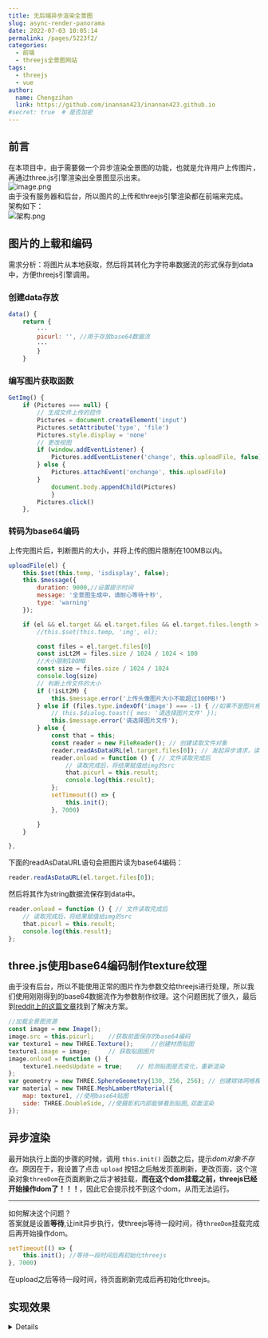 ```yaml
---
title: 无后端异步渲染全景图
slug: async-render-panorama
date: 2022-07-03 10:05:14
permalink: /pages/5223f2/
categories:
  - 前端
  - threejs全景图网站
tags:
  - threejs
  - vue
author: 
  name: Chengzihan
  link: https://github.com/inannan423/inannan423.github.io
#secret: true  # 是否加密
---
```

## 前言

在本项目中，由于需要做一个异步渲染全景图的功能，也就是允许用户上传图片，再通过three.js引擎渲染出全景图显示出来。  
![image.png](https://jetzihan-img.oss-cn-beijing.aliyuncs.com/blog/img/006SHRs9gy1h3tihwewiaj31hc0q3gsk.jpg)  
由于没有服务器和后台，所以图片的上传和threejs引擎渲染都在前端来完成。  
架构如下：  
![架构.png](https://jetzihan-img.oss-cn-beijing.aliyuncs.com/blog/img/006SHRs9gy1h3tjaq7wqpj328w1gs4iv.jpg)  

## 图片的上载和编码

需求分析：将图片从本地获取，然后将其转化为字符串数据流的形式保存到data中，方便threejs引擎调用。  

### 创建data存放

``` js
data() {
    return {
        ···
        picurl: '', //用于存放base64数据流
        ···
        }
    }
```

### 编写图片获取函数

``` js
GetImg() {
    if (Pictures === null) {
        // 生成文件上传的控件
        Pictures = document.createElement('input')
        Pictures.setAttribute('type', 'file')
        Pictures.style.display = 'none'
        // 更改视图
        if (window.addEventListener) {
            Pictures.addEventListener('change', this.uploadFile, false)
        } else {
            Pictures.attachEvent('onchange', this.uploadFile)
        }
            document.body.appendChild(Pictures)
            }
        Pictures.click()
    },
```

### 转码为base64编码

上传完图片后，判断图片的大小，并将上传的图片限制在100MB以内。  

``` js
uploadFile(el) {
    this.$set(this.temp, 'isdisplay', false);
    this.$message({
        duration: 9000,//设置提示时间
        message: '全景图生成中，请耐心等待十秒',
        type: 'warning'
    });

    if (el && el.target && el.target.files && el.target.files.length > 0) {
        //this.$set(this.temp, 'img', el);

        const files = el.target.files[0]
        const isLt2M = files.size / 1024 / 1024 < 100
        //大小限制100MB
        const size = files.size / 1024 / 1024
        console.log(size)
        // 判断上传文件的大小
        if (!isLt2M) {
            this.$message.error('上传头像图片大小不能超过100MB!')
        } else if (files.type.indexOf('image') === -1) { //如果不是图片格式
            // this.$dialog.toast({ mes: '请选择图片文件' });
            this.$message.error('请选择图片文件');
        } else {
            const that = this;
            const reader = new FileReader(); // 创建读取文件对象
            reader.readAsDataURL(el.target.files[0]); // 发起异步请求，读取文件
            reader.onload = function () { // 文件读取完成后
                // 读取完成后，将结果赋值给img的src
                that.picurl = this.result;
                console.log(this.result);
            };
            setTimeout(() => {
                this.init();
            }, 7000)

        }
    }

},

```

下面的readAsDataURL语句会把图片读为base64编码：  

``` js
reader.readAsDataURL(el.target.files[0]);
```

然后将其作为string数据流保存到data中。  

``` js
reader.onload = function () { // 文件读取完成后
    // 读取完成后，将结果赋值给img的src
    that.picurl = this.result;
    console.log(this.result);
};
```

## three.js使用base64编码制作texture纹理

由于没有后台，所以不能使用正常的图片作为参数交给threejs进行处理，所以我们使用刚刚得到的base64数据流作为参数制作纹理。这个问题困扰了很久，最后到[reddit上的这篇文章](https://www.reddit.com/r/threejs/comments/f399lk/how_to_add_an_image_file_to_threejs_using_base64/)找到了解决方案。  

``` js
//加载全景图资源
const image = new Image();
image.src = this.picurl;    //获取前面保存的base64编码
var texture1 = new THREE.Texture();     //创建材质贴图
texture1.image = image;     // 获取贴图图片
image.onload = function () {
    texture1.needsUpdate = true;    // 检测贴图是否变化，重新渲染
};
var geometry = new THREE.SphereGeometry(130, 256, 256); // 创建球体网格模型
var material = new THREE.MeshLambertMaterial({
    map: texture1, //使用base64贴图
    side: THREE.DoubleSide, //使摄影机内部能够看到贴图,双面渲染
});
```

## 异步渲染

最开始执行上面的步骤的时候，调用 `this.init()` 函数之后，提示*dom对象不存在*。原因在于，我设置了点击 `upload` 按钮之后触发页面刷新，更改页面，这个渲染对象`threeDom`在页面刷新之后才被挂载，**而在这个dom挂载之前，threejs已经开始操作dom了！！！**，因此它会提示找不到这个dom，从而无法运行。  
***
如何解决这个问题？  
答案就是设置**等待**,让init异步执行，使threejs等待一段时间，待`threeDom`挂载完成后再开始操作dom。  

``` js
setTimeout(() => {
    this.init(); //等待一段时间后再初始化threejs
}, 7000)
```

在upload之后等待一段时间，待页面刷新完成后再初始化threejs。  

## 实现效果

<details>
<img src="https://6e61-nannan-1g1q4u2i02398ecf-1311679880.tcb.qcloud.la/%E5%8A%A8%E7%94%BB.gif?sign=2f0bc90552bcb7cf75f37b7e7a6fecdc&t=1656819088"/>
</details>

